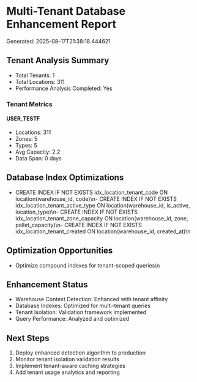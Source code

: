 
# Multi-Tenant Database Enhancement Report
Generated: 2025-08-17T21:38:18.444621

## Tenant Analysis Summary

- Total Tenants: 1
- Total Locations: 311
- Performance Analysis Completed: Yes

### Tenant Metrics

#### USER_TESTF
- Locations: 311
- Zones: 5
- Types: 5
- Avg Capacity: 2.2
- Data Span: 0 days

## Database Index Optimizations
- CREATE INDEX IF NOT EXISTS idx_location_tenant_code ON location(warehouse_id, code)\n- CREATE INDEX IF NOT EXISTS idx_location_tenant_active_type ON location(warehouse_id, is_active, location_type)\n- CREATE INDEX IF NOT EXISTS idx_location_tenant_zone_capacity ON location(warehouse_id, zone, pallet_capacity)\n- CREATE INDEX IF NOT EXISTS idx_location_tenant_created ON location(warehouse_id, created_at)\n
## Optimization Opportunities
- Optimize compound indexes for tenant-scoped queries\n
## Enhancement Status
- Warehouse Context Detection: Enhanced with tenant affinity
- Database Indexes: Optimized for multi-tenant queries
- Tenant Isolation: Validation framework implemented
- Query Performance: Analyzed and optimized

## Next Steps
1. Deploy enhanced detection algorithm to production
2. Monitor tenant isolation validation results
3. Implement tenant-aware caching strategies
4. Add tenant usage analytics and reporting
